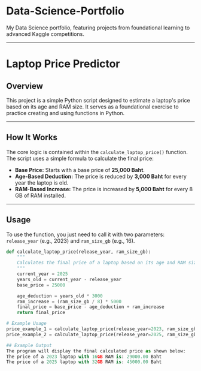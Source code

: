 # Data-Science-Portfolio
My Data Science portfolio, featuring projects from foundational learning to advanced Kaggle competitions.

---

# Laptop Price Predictor

## Overview
This project is a simple Python script designed to estimate a laptop's price based on its age and RAM size. It serves as a foundational exercise to practice creating and using functions in Python.

---

## How It Works
The core logic is contained within the `calculate_laptop_price()` function. The script uses a simple formula to calculate the final price:
- **Base Price:** Starts with a base price of **25,000 Baht**.
- **Age-Based Deduction:** The price is reduced by **3,000 Baht** for every year the laptop is old.
- **RAM-Based Increase:** The price is increased by **5,000 Baht** for every 8 GB of RAM installed.

---

## Usage
To use the function, you just need to call it with two parameters: `release_year` (e.g., 2023) and `ram_size_gb` (e.g., 16).

```python
def calculate_laptop_price(release_year, ram_size_gb):
    """
    Calculates the final price of a laptop based on its age and RAM size.
    """
    current_year = 2025
    years_old = current_year - release_year
    base_price = 25000

    age_deduction = years_old * 3000
    ram_increase = (ram_size_gb / 8) * 5000
    final_price = base_price - age_deduction + ram_increase
    return final_price

# Example Usage
price_example_1 = calculate_laptop_price(release_year=2023, ram_size_gb=16)
price_example_2 = calculate_laptop_price(release_year=2025, ram_size_gb=32)

## Example Output
The program will display the final calculated price as shown below:
The price of a 2023 laptop with 16GB RAM is: 29000.00 Baht
The price of a 2025 laptop with 32GB RAM is: 45000.00 Baht
